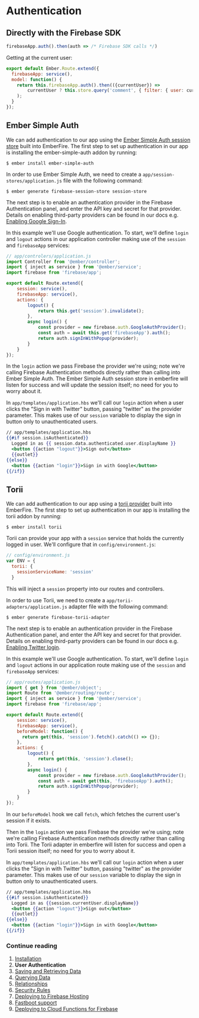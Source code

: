 # Authentication

## Directly with the Firebase SDK

```js
firebaseApp.auth().then(auth => /* Firebase SDK calls */)
```

Getting at the current user:

```js
export default Ember.Route.extend({
  firebaseApp: service(),
  model: function() {
    return this.firebaseApp.auth().then(({currentUser}) =>
        currentUser ? this.store.query('comment', { filter: { user: currentUser.uid} }) : reject()
    );
  }
});
```

## Ember Simple Auth

We can add authentication to our app using the [Ember Simple Auth session store](hhttps://github.com/simplabs/ember-simple-auth#session-stores) built into EmberFire. The first step to set up authentication in our app is installing the ember-simple-auth addon by running:

```
$ ember install ember-simple-auth
```

In order to use Ember Simple Auth, we need to create a `app/session-stores/application.js` file with the following command:

```
$ ember generate firebase-session-store session-store
```

The next step is to enable an authentication provider in the Firebase Authentication panel, and enter the API key and secret for that provider. Details on enabling third-party providers can be found in our docs e.g. [Enabling Google Sign-In](https://firebase.google.com/docs/auth/web/google-signin).

In this example we'll use Google authentication. To start, we'll define `login` and `logout` actions in our application controller making use of the `session` and `firebaseApp` services:

```js
// app/controlers/application.js
import Controller from '@ember/controller';
import { inject as service } from '@ember/service';
import firebase from 'firebase/app';

export default Route.extend({
    session: service(),
    firebaseApp: service(),
    actions: {
        logout() {
            return this.get('session').invalidate();
        },
        async login() {
            const provider = new firebase.auth.GoogleAuthProvider();
            const auth = await this.get('firebaseApp').auth();
            return auth.signInWithPopup(provider);
        }
    }
});
```

In the `login` action we pass Firebase the provider we're using; note we're calling Firebase Authentication methods directly rather than calling into Ember Simple Auth. The Ember Simple Auth session store in emberfire will listen for success and will update the session itself; no need for you to worry about it.

In `app/templates/application.hbs` we'll call our `login` action when a user clicks the "Sign in with Twitter" button, passing "twitter" as the provider parameter. This makes use of our `session` variable to display the sign in button only to unauthenticated users.

```handlebars
// app/templates/application.hbs
{{#if session.isAuthenticated}}
  Logged in as {{ session.data.authenticated.user.displayName }}
  <button {{action "logout"}}>Sign out</button>
  {{outlet}}
{{else}}
  <button {{action "login"}}>Sign in with Google</button>
{{/if}}
```

## Torii

We can add authentication to our app using a [torii provider](https://github.com/Vestorly/torii/#providers-in-torii) built into EmberFire. The first step to set up authentication in our app is installing the torii addon by running:

```
$ ember install torii
```

Torii can provide your app with a `session` service that holds the currently logged in user. We'll configure that in `config/environment.js`:

```js
// config/environment.js
var ENV = {
  torii: {
    sessionServiceName: 'session'
  }
```

This will inject a `session` property into our routes and controllers.

In order to use Torii, we need to create a `app/torii-adapters/application.js` adapter file with the following command:

```
$ ember generate firebase-torii-adapter
```

The next step is to enable an authentication provider in the Firebase Authentication panel, and enter the API key and secret for that provider. Details on enabling third-party providers can be found in our docs e.g. [Enabling Twitter login](https://firebase.google.com/docs/auth/web/twitter-login).

In this example we'll use Google authentication. To start, we'll define `login` and `logout` actions in our application route making use of the `session` and `firebaseApp` services:

```js
// app/routes/application.js
import { get } from '@ember/object';
import Route from '@ember/routing/route';
import { inject as service } from '@ember/service';
import firebase from 'firebase/app';

export default Route.extend({
    session: service(),
    firebaseApp: service(),
    beforeModel: function() {
      return get(this, 'session').fetch().catch(() => {});
    },
    actions: {
        logout() {
            return get(this, 'session').close();
        },
        async login() {
            const provider = new firebase.auth.GoogleAuthProvider();
            const auth = await get(this, 'firebaseApp').auth();
            return auth.signInWithPopup(provider);
        }
    }
});
```

In our `beforeModel` hook we call `fetch`, which fetches the current user's session if it exists. 

Then in the `login` action we pass Firebase the provider we're using; note we're calling Firebase Authentication methods directly rather than calling into Torii. The Torii adapter in emberfire will listen for success and open a Torii session itself; no need for you to worry about it.

In `app/templates/application.hbs` we'll call our `login` action when a user clicks the "Sign in with Twitter" button, passing "twitter" as the provider parameter. This makes use of our `session` variable to display the sign in button only to unauthenticated users.

```handlebars
// app/templates/application.hbs
{{#if session.isAuthenticated}}
  Logged in as {{session.currentUser.displayName}}
  <button {{action "logout"}}>Sign out</button>
  {{outlet}}
{{else}}
  <button {{action "login"}}>Sign in with Google</button>
{{/if}}
```

### Continue reading

1. [Installation](installation.md)
1. **User Authentication**
1. [Saving and Retrieving Data](saving-and-retrieving-data.md)
1. [Querying Data](querying-data.md)
1. [Relationships](relationships.md)
1. [Security Rules](security-rules.md)
1. [Deploying to Firebase Hosting](deploying-to-firebase-hosting.md)
1. [Fastboot support](fastboot-support.md)
1. [Deploying to Cloud Functions for Firebase](deploying-fastboot-to-cloud-functions.md)
